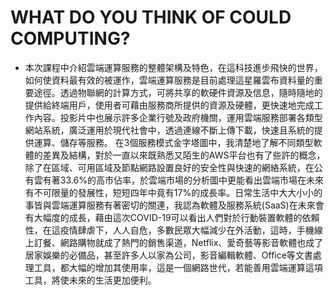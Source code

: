 # WHAT DO YOU THINK OF COULD COMPUTING?
* 本次課程中介紹雲端運算服務的整體架構及特色，在這科技進步飛快的世界，如何使資料最有效的被運作，雲端運算服務是目前處理這星羅雲布資料量的重要途徑。透過物聯網的計算方式，可將共享的軟硬件資源及信息，隨時隨地的提供給終端用戶，使用者可藉由服務商所提供的資源及硬體，更快速地完成工作內容。投影片中也展示許多企業行號及政府機關，運用雲端服務部署各類型網站系統，廣泛運用於現代社會中，透過連線不斷上傳下載，快速且系統的提供運算、儲存等服務。
在3個服務模式金字塔圖中，我清楚地了解不同類型軟體的差異及結構，對於一直以來既熟悉又陌生的AWS平台也有了些許的概念，除了在區域、可用區域及節點網路設置良好的安全性與快速的網絡系統，在公有雲有著33.6%的高市佔率，於雲端市場的分析圖中更能看出雲端市場在未來有不可限量的發展性，短短四年中竟有17%的成長率。日常生活中大大小小的事皆與雲端運算服務有著密切的關連，我認為軟體及服務系統(SaaS)在未來會有大幅度的成長，藉由這次COVID-19可以看出人們對於行動裝置軟體的依賴性，在這疫情肆虐下，人人自危，多數民眾大幅減少在外活動，這時，手機線上訂餐、網路購物就成了熱門的銷售渠道，Netflix、愛奇藝等影音軟體也成了居家娛樂的必備品，甚至許多人以家為公司，影音編輯軟體、Office等文書處理工具，都大幅的增加其使用率，這是一個網路世代，若能善用雲端運算這項工具，將使未來的生活更加便利。
